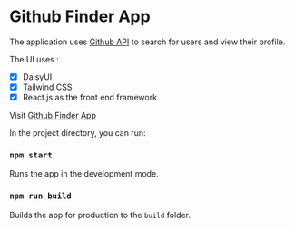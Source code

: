 # Github Finder App

The application uses [Github API](https://api.github.com) to search for users and view their profile.

The UI uses :

- [x] DaisyUI
- [x] Tailwind CSS
- [x] React.js as the front end framework

Visit [Github Finder App](https://github-finder-app-react-five.vercel.app/)

In the project directory, you can run:

### `npm start`
Runs the app in the development mode.


### `npm run build`
Builds the app for production to the `build` folder.
